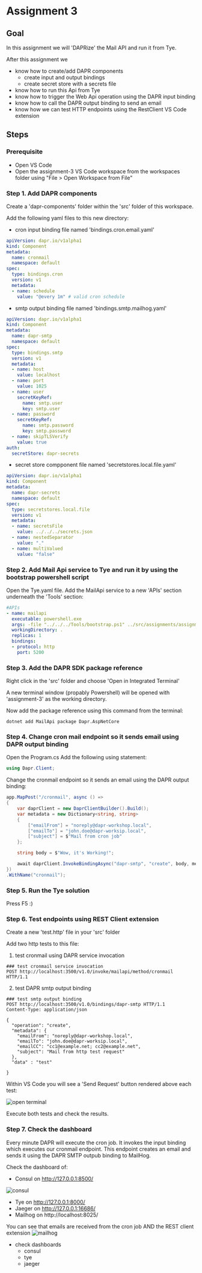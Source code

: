 # Assignment 3

## Goal

In this assignment we will 'DAPRize' the Mail API and run it from Tye.

After this assignment we

- know how to create/add DAPR components
  - create input and output bindings
  - create secret store with a secrets file
- know how to run this Api from Tye
- know how to trigger the Web Api operation using the DAPR input binding
- know how to call the DAPR output binding to send an email
- know how we can test HTTP endpoints using the RestClient VS Code extension

## Steps

### Prerequisite

- Open VS Code
- Open the assignment-3 VS Code workspace from the workspaces folder using "File > Open Workspace from File"

### Step 1. Add DAPR components
Create a 'dapr-components' folder within the 'src' folder of this workspace.

Add the following yaml files to this new directory:
-  cron input binding file named 'bindings.cron.email.yaml'
```yaml
apiVersion: dapr.io/v1alpha1
kind: Component
metadata:
  name: cronmail
  namespace: default
spec:
  type: bindings.cron
  version: v1
  metadata:
  - name: schedule
    value: "@every 1m" # valid cron schedule
```
- smtp output binding file named 'bindings.smtp.mailhog.yaml'
```yaml
apiVersion: dapr.io/v1alpha1
kind: Component
metadata:
  name: dapr-smtp
  namespace: default
spec:
  type: bindings.smtp
  version: v1
  metadata:
  - name: host
    value: localhost
  - name: port
    value: 1025
  - name: user
    secretKeyRef:
      name: smtp.user
      key: smtp.user
  - name: password
    secretKeyRef:
      name: smtp.password
      key: smtp.password
  - name: skipTLSVerify
    value: true
auth:
  secretStore: dapr-secrets
```

- secret store compponent file named 'secretstores.local.file.yaml'
```yaml
apiVersion: dapr.io/v1alpha1
kind: Component
metadata:
  name: dapr-secrets
  namespace: default
spec:
  type: secretstores.local.file
  version: v1
  metadata:
  - name: secretsFile
    value: ../../../secrets.json
  - name: nestedSeparator
    value: "."
  - name: multiValued
    value: "false"
```

### Step 2. Add Mail Api service to Tye and run it by using the bootstrap powershell script

Open the Tye.yaml file. Add the MailApi service to a new 'APIs' section underneath the 'Tools' section:

```yaml
#APIs
- name: mailapi
  executable: powershell.exe 
  args: -file "../../../Tools/bootstrap.ps1" ../src/assignments/assignment-3/MailApi mailapi 5200 3500 60400 ../src/dapr-configuration.yaml ../src/assignments/assignment-3/dapr-components default dotnet
  workingDirectory: .
  replicas: 1
  bindings:
  - protocol: http
    port: 5200
```

### Step 3. Add the DAPR SDK package reference

Right click in the 'src' folder and choose 'Open in Integrated Terminal'

A new terminal window (propably Powershell) will be opened with 'assignment-3' as the working directory.

Now add the package reference using this command from the terminal:

```dotnet add MailApi package Dapr.AspNetCore```

### Step 4. Change cron mail endpoint so it sends email using DAPR output binding

Open the Program.cs
Add the following using statement:
```c#
using Dapr.Client;
```

Change the cronmail endpoint so it sends an email using the DAPR output binding:
```c#
app.MapPost("/cronmail", async () =>
{
    var daprClient = new DaprClientBuilder().Build();
    var metadata = new Dictionary<string, string>
    {
        ["emailFrom"] = "noreply@dapr-workshop.local",
        ["emailTo"] = "john.doe@dapr-worksip.local",
        ["subject"] = $"Mail from cron job"
    };

    string body = $"Wow, it's Working!";

    await daprClient.InvokeBindingAsync("dapr-smtp", "create", body, metadata);
})
.WithName("cronmail");
```

### Step 5. Run the Tye solution
Press F5 :)

### Step 6. Test endpoints using REST Client extension
Create a new 'test.http' file in your 'src' folder

Add two http tests to this file:
1. test cronmail using DAPR service invocation
```http
### test cronmail service invocation
POST http://localhost:3500/v1.0/invoke/mailapi/method/cronmail HTTP/1.1
```
2. test DAPR smtp output binding
```http
### test smtp output binding
POST http://localhost:3500/v1.0/bindings/dapr-smtp HTTP/1.1
Content-Type: application/json

{
  "operation": "create",
  "metadata": {
    "emailFrom": "noreply@dapr-workshop.local",
    "emailTo": "john.doe@dapr-worksip.local",
    "emailCC": "cc1@example.net; cc2@example.net",
    "subject": "Mail from http test request"
  },
  "data" : "test"

}
```

Within VS Code you will see a 'Send Request' button rendered above each test:

![open terminal](../docs/images/assignment3_http_test.png)

Execute both tests and check the results.

### Step 7. Check the dashboard
Every minute DAPR will execute the cron job. It invokes the input binding which executes our cronmail endpoint. This endpoint creates an email and sends it using the DAPR SMTP outpub binding to MailHog.

Check the dashboard of:
- Consul on http://127.0.0.1:8500/ 

![consul](../docs/images/assignment3_consul.png)
- Tye on http://127.0.0.1:8000/ 
- Jaeger on http://127.0.0.1:16686/
- Mailhog on http://localhost:8025/

You can see that emails are received from the cron job AND the REST client extension
 ![mailhog](../docs/images/assignment3_mailhog.png)

- check dashboards
    - consul
    - tye
    - jaeger
